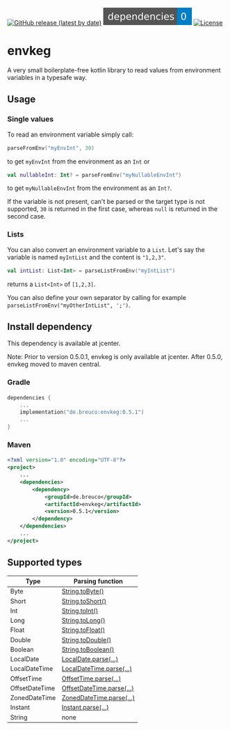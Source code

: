 [![GitHub release (latest by date)](https://img.shields.io/github/v/release/breucode/envkeg?style=flat-square)](https://github.com/breucode/envkeg/releases)
[![License](dependencies-badge.svg)](build.gradle.kts)
[![License](https://img.shields.io/github/license/breucode/envkeg?style=flat-square)](LICENSE)

# envkeg
A very small boilerplate-free kotlin library to read values from environment variables in a typesafe way.

## Usage
### Single values
To read an environment variable simply call:

```kotlin
parseFromEnv("myEnvInt", 30)
```

to get `myEnvInt` from the environment as an `Int` or

```kotlin
val nullableInt: Int? = parseFromEnv("myNullableEnvInt")
```
to get `myNullableEnvInt` from the environment as an `Int?`.

If the variable is not present, can't be parsed or the target type is not supported, `30` is returned in the first case, whereas `null` is returned in 
the second case.

### Lists
You can also convert an environment variable to a `List`. Let's say the variable is named `myIntList` and the content is `"1,2,3"`.

```kotlin
val intList: List<Int> = parseListFromEnv("myIntList")
```

returns a `List<Int>` of `[1,2,3]`.

You can also define your own separator by calling for example `parseListFromEnv("myOtherIntList", ';')`.

## Install dependency
This dependency is available at jcenter.

Note: Prior to version 0.5.0.1, envkeg is only available at jcenter.
After 0.5.0, envkeg moved to maven central.

### Gradle
```kotlin
dependencies {
    ...
    implementation("de.breuco:envkeg:0.5.1")
    ...
}
```

### Maven
```xml
<?xml version="1.0" encoding="UTF-8"?>
<project>
    ...
    <dependencies>
        <dependency>
            <groupId>de.breuco</groupId>
            <artifactId>envkeg</artifactId>
            <version>0.5.1</version>
        </dependency>
    </dependencies>
    ...
</project>
```

## Supported types
| Type           | Parsing function                                                                                                                   |
| -------------- | ---------------------------------------------------------------------------------------------------------------------------------- |
| Byte           | [String.toByte()](https://kotlinlang.org/api/latest/jvm/stdlib/kotlin.text/to-byte.html)                                           |
| Short          | [String.toShort()](https://kotlinlang.org/api/latest/jvm/stdlib/kotlin.text/to-short.html)                                         |
| Int            | [String.toInt()](https://kotlinlang.org/api/latest/jvm/stdlib/kotlin.text/to-int.html)                                             |
| Long           | [String.toLong()](https://kotlinlang.org/api/latest/jvm/stdlib/kotlin.text/to-long.html)                                           |
| Float          | [String.toFloat()](https://kotlinlang.org/api/latest/jvm/stdlib/kotlin.text/to-float.html)                                         |
| Double         | [String.toDouble()](https://kotlinlang.org/api/latest/jvm/stdlib/kotlin.text/to-double.html)                                       |
| Boolean        | [String.toBoolean()](https://kotlinlang.org/api/latest/jvm/stdlib/kotlin.text/to-boolean.html)                                     |
| LocalDate      | [LocalDate.parse(...)](https://docs.oracle.com/javase/8/docs/api/java/time/LocalDate.html#parse-java.lang.CharSequence-)           |
| LocalDateTime  | [LocalDateTime.parse(...)](https://docs.oracle.com/javase/8/docs/api/java/time/LocalDateTime.html#parse-java.lang.CharSequence-)   |
| OffsetTime     | [OffsetTime.parse(...)](https://docs.oracle.com/javase/8/docs/api/java/time/OffsetTime.html#parse-java.lang.CharSequence-)         |
| OffsetDateTime | [OffsetDateTime.parse(...)](https://docs.oracle.com/javase/8/docs/api/java/time/OffsetDateTime.html#parse-java.lang.CharSequence-) |
| ZonedDateTime  | [ZonedDateTime.parse(...)](https://docs.oracle.com/javase/8/docs/api/java/time/ZonedDateTime.html#parse-java.lang.CharSequence-)   |
| Instant        | [Instant.parse(...)](https://docs.oracle.com/javase/8/docs/api/java/time/Instant.html#parse-java.lang.CharSequence-)               |
| String         | none                                                                                                                               |
